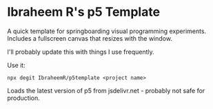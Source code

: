 # Ibraheem R's p5 Template

A quick template for springboarding visual programming experiments. Includes a fullscreen canvas that resizes with the window.

I'll probably update this with things I use frequently.

Use it:

```
npx degit IbraheemR/p5template <project name>
```

Loads the latest version of p5 from jsdelivr.net - probably not safe for production.